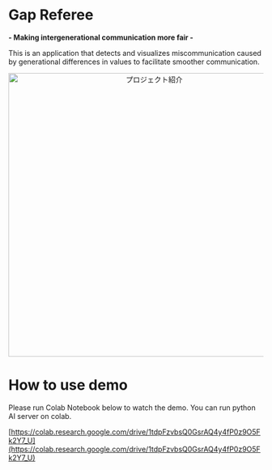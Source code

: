 # Gap Referee

**\- Making intergenerational communication more fair -**

This is an application that detects and visualizes miscommunication caused by generational differences in values to facilitate smoother communication.

<p align="center">
  <a href="https://www.youtube.com/watch?v=ymECIG2pzoY" target="_blank">
    <img width="560" alt="プロジェクト紹介" src="https://img.youtube.com/vi/ymECIG2pzoY/maxresdefault.jpg" />
  </a>
</p>

# How to use demo

Please run Colab Notebook below to watch the demo. You can run python AI server on colab.

[https://colab.research.google.com/drive/1tdpFzvbsQ0GsrAQ4y4fP0z9O5Fk2Y7_U](https://colab.research.google.com/drive/1tdpFzvbsQ0GsrAQ4y4fP0z9O5Fk2Y7_U)

